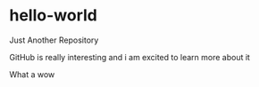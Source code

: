 # hello-world
Just Another Repository

GitHub is really interesting and i am excited to learn more about it

What a wow
